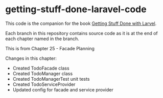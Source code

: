 getting-stuff-done-laravel-code
===============================

This code is the companion for the book [Getting Stuff Done with Larvel](https://leanpub.com/gettingstuffdonelaravel).

Each branch in this repository contains source code as it is at the end of each chapter named in the branch.

This is from Chapter 25 - Facade Planning

Changes in this chapter:

* Created TodoFacade class
* Created TodoManager class
* Created TodoManagerTest unit tests
* Created TodoServiceProvider
* Updated config for facade and service provider

